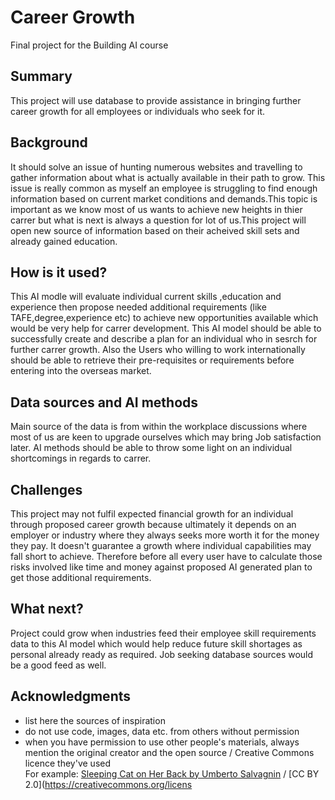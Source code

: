 
# Career Growth

Final project for the Building AI course

## Summary

This project will use database to provide assistance in bringing further career growth for all employees or individuals who seek for it.


## Background

It should solve an issue of hunting numerous websites and travelling to gather information about what is actually available in their path to grow. This issue is really common as myself an employee is struggling to find enough information based on current market conditions and demands.This topic is important as we know most of us wants to achieve new heights in thier carrer but what is next is always a question for lot of us.This project will open new source of information based on their acheived skill sets and already gained education.


## How is it used?

This AI modle will evaluate individual current skills ,education and experience then propose needed additional requirements (like TAFE,degree,experience etc) 
to achieve new opportunities available which would be very help for carrer development.
This AI model should be able to successfully create and describe a plan for an individual who in sesrch for further carrer growth. Also the Users who willing to work internationally should be able to retrieve their pre-requisites or requirements before entering into the overseas market.


## Data sources and AI methods
Main source of the data is from within the workplace discussions where most of us are keen to upgrade ourselves which may bring Job satisfaction later. AI methods should be able to throw some light on an individual shortcomings in regards to carrer.


## Challenges

This project may not fulfil expected financial growth for an individual through proposed career growth because ultimately it depends on an employer or industry where they always seeks more worth it for the money they pay. It doesn't guarantee a growth where individual capabilities may fall short to achieve. Therefore before all every user have to calculate those risks involved like time and money against proposed AI generated plan to get those additional requirements.


## What next?


Project could grow when industries feed their employee skill requirements data to this AI model which would help reduce future skill shortages as personal already ready as required.
Job seeking database sources would be a good feed as well.


## Acknowledgments

* list here the sources of inspiration 
* do not use code, images, data etc. from others without permission
* when you have permission to use other people's materials, always mention the original creator and the open source / Creative Commons licence they've used
  <br>For example: [Sleeping Cat on Her Back by Umberto Salvagnin](https://commons.wikimedia.org/wiki/File:Sleeping_cat_on_her_back.jpg#filelinks) / [CC BY 2.0](https://creativecommons.org/licens

